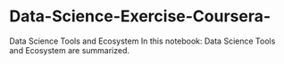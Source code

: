 # Data-Science-Exercise-Coursera-
Data Science Tools and Ecosystem In this notebook: Data Science Tools and Ecosystem are summarized.
